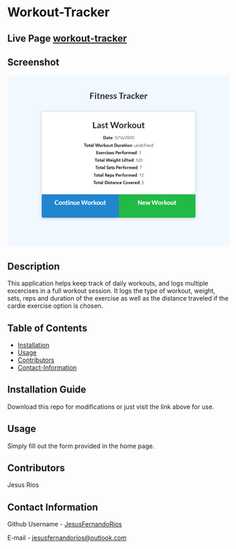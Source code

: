 # Workout-Tracker    
        
## Live Page [workout-tracker](https://evening-falls-68356.herokuapp.com/)

## Screenshot
![workout-tracker](public\img\wrkout-trckr.png)
                                 

## Description
This application helps keep track of daily workouts, and logs multiple excercises in a full workout session. It logs the type of workout, weight, sets, reps and duration of the exercise as well as the distance traveled if the cardie exercise option is chosen.

## Table of Contents
* [Installation](#Installation-Guide)
* [Usage](#Usage)
* [Contributors](#Contributors)
* [Contact-Information](#contact-Information)

## Installation Guide
Download this repo for modifications or just visit the link above for use.
        
## Usage
Simply fill out the form provided in the home page.
        
## Contributors
Jesus Rios

## Contact Information
Github Username - [JesusFernandoRios](http://github.com/JesusFernandoRios)

E-mail - jesusfernandorios@outlook.com
